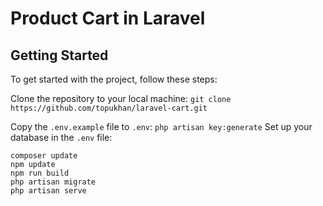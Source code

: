 # Product Cart in Laravel


## Getting Started

To get started with the project, follow these steps:

Clone the repository to your local machine: 
```git clone https://github.com/topukhan/laravel-cart.git```

Copy the `.env.example` file to `.env`:
```php artisan key:generate```
Set up your database in the `.env` file:
```
composer update
npm update
npm run build
php artisan migrate
php artisan serve
```
